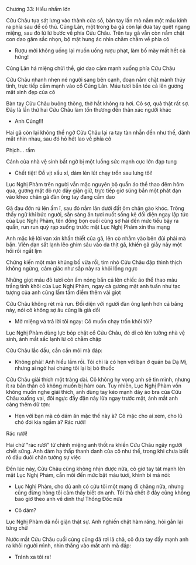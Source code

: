 




Chương 33: Hiểu nhầm lớn

Cửu Châu tựa sát lưng vào thành cửa sổ, bàn tay lần mò nắm một mẩu kính ra phía sau để cố thủ. Củng Lân, một trong ba gã còn lại đưa tay quệt ngang miệng, sau đó lừ lừ bước về phía Cửu Châu. Trên tay gã vẫn còn nắm chặt con dao găm sắc nhọn, bộ mặt hung ác nhìn chằm chằm về phía cô

- Rượu mời không uống lại muốn uống rượu phạt, làm bố mày mất hết cả hứng!

Củng Lân há miệng chửi thề, giơ dao cắm mạnh xuống phía Cửu Châu

Cửu Châu nhanh nhẹn né người sang bên cạnh, đoạn nắm chặt mảnh thủy tinh, trực tiếp cắm mạnh vào cổ Củng Lân. Máu tươi bắn tóe cả lên gương mặt xinh đẹp của cô

Bàn tay Cửu Châu buông thõng, thở hắt không ra hơi. Cô sợ, quả thật rất sợ. Đây là lần thứ hai Cửu Châu làm tổn thương đến thân xác người khác

- Anh Củng!!!

Hai gã còn lại không thể ngờ Cửu Châu lại ra tay tàn nhẫn đến như thế, đánh mắt nhìn nhau, sau đó hò hét lao về phía cô

Phịch... rầm

Cánh cửa nhà vệ sinh bất ngờ bị một luồng sức mạnh cực lớn đạp tung

- Chết tiệt! Đồ vịt xấu xí, dám lén lút chạy trốn sau lưng tôi!

Lục Nghị Phàm trên người vẫn mặc nguyên bộ quần áo thể thao đêm hôm qua, gương mặt đỏ rực đầy giận giữ, trực tiếp giơ súng bắn một phát đạn vào kheo chân gã đàn ông tay đang cầm dao

Gã đau đớn rú lên ầm ĩ, sau đó nằm lăn dưới đất ôm chân gào khóc. Trông thấy ngữ khí bức người, sẵn sàng ăn tươi nuốt sống kẻ đối diện ngay lập tức của Lục Nghị Phàm, tên đồng bọn cuối cùng sợ hãi đến mức tiểu bậy ra quần, run run quỳ rạp xuống trước mặt Lục Nghị Phàm xin tha mạng

Anh mặc kệ lời van xin khẩn thiết của gã, lên cò nhằm vào bên đùi phải mà bắn. Viên đạn sắt lạnh lẽo ghim sâu vào da thịt gã, khiến gã giẫy nảy một hồi rồi ngất lịm

Chứng kiến một màn khủng bố vừa rồi, tim nhỏ Cửu Châu đập thình thịch không ngừng, cảm giác như sắp nảy ra khỏi lồng ngực

Những giọt máu đỏ tươi còn ấm nóng bắn cả lên chiếc áo thể thao màu trắng tinh khôi của Lục Nghị Phàm, ngay cả gương mặt anh tuấn như tạc tượng của anh cũng lấm tấm điểm thêm vài giọt

Cửu Châu không rét mà run. Đối diện với người đàn ông lạnh hơn cả băng này, nói cô không sợ âu cũng là giả dối

- Mở miệng và trả lời tôi ngay: Cô muốn chạy trốn khỏi tôi?

Lục Nghị Phàm dùng lực bóp chặt cổ Cửu Châu, đè dí cô lên tường nhà vệ sinh, ánh mắt sắc lạnh lừ cô chằm chặp

Cửu Châu lắc đầu, cắn cắn môi mà đáp:

- Không phải! Anh hiểu lầm rồi. Tôi chỉ là có hẹn với bạn ở quán ba Dạ Mị, nhưng ai ngờ hai chúng tôi lại bị bỏ thuốc

Cửu Châu giải thích một tràng dài. Cô không hy vọng anh sẽ tin mình, nhưng ít ra bản thân cô không muốn bị hàm oan. Tuy nhiên, Lục Nghị Phàm vốn không muốn nghe giải thích, anh dùng tay kéo mạnh dây áo bra của Cửu Châu xuống vai, đôi ngực đầy đặn nảy lửa ngay trước mặt, ánh mắt anh càng thêm dữ tợn:

- Hẹn với bạn mà cô dám ăn mặc thế này à? Cô mặc cho ai xem, cho lũ chó đói kia ngắm à? Rác rưởi!

Rác rưởi!

Hai chữ "rác rưởi" từ chính miệng anh thốt ra khiến Cửu Châu ngây người chết sững. Anh dám hạ thấp thanh danh của cô như thế, trong khi chưa biết rõ đầu đuôi chân tướng sự việc

Đến lúc này, Cửu Châu cũng không nhịn được nữa, cô giơ tay tát mạnh lên mặt Lục Nghị Phàm, cắn môi đến mức bật máu tươi, khinh bỉ mà nói:

- Lục Nghị Phàm, cho dù anh có cứu tôi một mạng đi chăng nữa, nhưng cũng đừng hòng tôi cảm thấy biết ơn anh. Tôi thà chết ở đây cũng không bao giờ theo anh về dinh thự Thống Đốc nữa

- Cô dám?

Lục Nghị Phàm đã nổi giận thật sự. Anh nghiến chặt hàm răng, hỏi gằn lại từng chữ

Nước mắt Cửu Châu cuối cùng cũng đã rơi lã chã, cô đưa tay đẩy mạnh anh ra khỏi người mình, nhìn thẳng vào mắt anh mà đáp:

- Tránh xa tôi ra!




